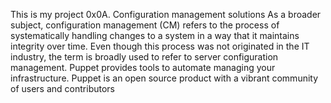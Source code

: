 This is my project 0x0A. Configuration management solutions
As a broader subject, configuration management (CM) refers to the process of systematically handling changes to a system in a way that it maintains integrity over time. Even though this process was not originated in the IT industry, the term is broadly used to refer to server configuration management.
Puppet provides tools to automate managing your infrastructure. Puppet is an open source product with a vibrant community of users and contributors

